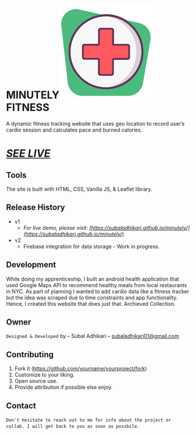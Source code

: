 # MINUTELY![alt text](https://github.com/subaladhikari/minutely/blob/master/img/icon.png)FITNESS
A dynamic fitness tracking website that uses geo
location to record user’s cardio session and
calculates pace and burned calories. 
<br>
# _[SEE LIVE](https://subaladhikari.github.io/minutely/)_

## Tools
The site is built with HTML, CSS, Vanilla JS, & Leaflet library.

## Release History
* v1
    * _For live demo, please visit: [https://subaladhikari.github.io/minutely/](https://subaladhikari.github.io/minutely/)_
* v2
    * Firebase integration for data storage - Work in progress.

## Development
While doing my apprenticeship, I built an android health application that used Google Maps API to recommend healthy meals from local restaurants in NYC. As part of planning I wanted to add cardio data like a fitness tracker but the idea was scraped due to time constraints and app functionality. Hence, I created this website that does just that. Archieved Collection.

## Owner
``Designed & Developed`` by – Subal Adhikari – subaladhikari01@gmail.com

## Contributing
1. Fork it (<https://github.com/yourname/yourproject/fork>)
2. Customize to your liking.
3. Open source use.
4. Provide attribution if possible else enjoy.

## Contact
``Don't hesitate to reach out to me for info about the project or collab. I will get back to you as soon as possbile.``


